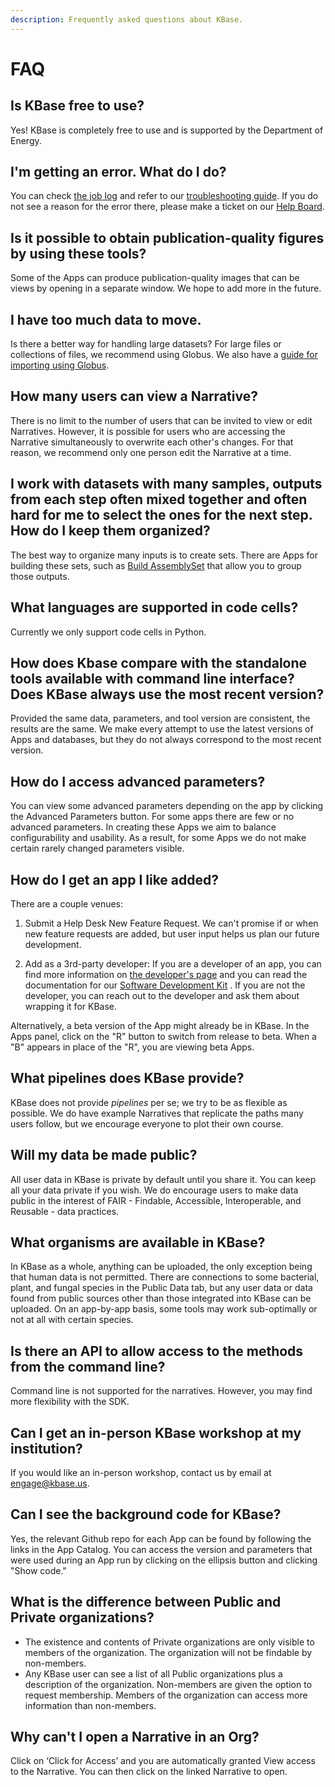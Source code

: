 ```yaml
---
description: Frequently asked questions about KBase.
---
```


# FAQ

## Is KBase free to use? 

Yes! KBase is completely free to use and is supported by the Department of Energy.

## I'm getting an error. What do I do?

You can check [the job log](../troubleshooting/job-log.md) and refer to our [troubleshooting guide](../troubleshooting/). If you do not see a reason for the error there, please make a ticket on our [Help Board](https://kbase-jira.atlassian.net/).

## Is it possible to obtain publication-quality figures by using these tools?

Some of the Apps can produce publication-quality images that can be views by opening in a separate window. We hope to add more in the future.

## I have too much data to move. 

Is there a better way for handling large datasets? For large files or collections of files, we recommend using Globus. We also have a [guide for importing using Globus](../data/globus.md).

## How many users can view a Narrative? 

There is no limit to the number of users that can be invited to view or edit Narratives. However, it is possible for users who are accessing the Narrative simultaneously to overwrite each other's changes. For that reason, we recommend only one person edit the Narrative at a time.

## I work with datasets with many samples, outputs from each step often mixed together and often hard for me to select the ones for the next step. How do I keep them organized? 

The best way to organize many inputs is to create sets. There are Apps for building these sets, such as [Build AssemblySet](https://narrative.kbase.us/#catalog/apps/kb_SetUtilities/KButil_Build_AssemblySet/release) that allow you to group those outputs.

## What languages are supported in code cells?

Currently we only support code cells in Python.

## How does Kbase compare with the standalone tools available with command line interface? Does KBase always use the most recent version?

Provided the same data, parameters, and tool version are consistent, the results are the same. We make every attempt to use the latest versions of Apps and databases, but they do not always correspond to the most recent version.

## How do I access advanced parameters? 

You can view some advanced parameters depending on the app by clicking the Advanced Parameters button. For some apps there are few or no advanced parameters. In creating these Apps we aim to balance configurability and usability. As a result, for some Apps we do not make certain rarely changed parameters visible.

## How do I get an app I like added? 

There are a couple venues: 

1. Submit a Help Desk New Feature Request. We can't promise if or when new feature requests are added, but user input helps us plan our future development. 

2. Add as a 3rd-party developer: If you are a developer of an app, you can find more information on [the developer's page](../development/) and you can read the documentation for our [Software Development Kit](https://kbase.github.io/kb_sdk_docs/) . If you are not the developer, you can reach out to the developer and ask them about wrapping it for KBase. 

Alternatively, a beta version of the App might already be in KBase. In the Apps panel, click on the "R" button to switch from release to beta. When a "B" appears in place of the "R", you are viewing beta Apps.

## What pipelines does KBase provide? 

 KBase does not provide _pipelines_ per se; we try to be as flexible as possible. We do have example Narratives that replicate the paths many users follow, but we encourage everyone to plot their own course.

## Will my data be made public?

All user data in KBase is private by default until you share it. You can keep all your data private if you wish. We do encourage users to make data public in the interest of FAIR - Findable, Accessible, Interoperable, and Reusable - data practices.

## What organisms are available in KBase? 

In KBase as a whole, anything can be uploaded, the only exception being that human data is not permitted. There are connections to some bacterial, plant, and fungal species in the Public Data tab, but any user data or data found from public sources other than those integrated into KBase can be uploaded. On an app-by-app basis, some tools may work sub-optimally or not at all with certain species.

## Is there an API to allow access to the methods from the command line? 

Command line is not supported for the narratives. However, you may find more flexibility with the SDK.

## Can I get an in-person KBase workshop at my institution? 

If you would like an in-person workshop, contact us by email at [engage@kbase.us](mailto:engage@kbase.us).

## Can I see the background code for KBase? 

Yes, the relevant Github repo for each App can be found by following the links in the App Catalog. You can access the version and parameters that were used during an App run by clicking on the ellipsis button and clicking "Show code."

## **What is the difference between Public and Private organizations?**

* The existence and contents of Private organizations are only visible to members of the organization. The organization will not be findable by non-members.
* Any KBase user can see a list of all Public organizations plus a description of the organization. Non-members are given the option to request membership. Members of the organization can access more information than non-members.

## **Why can't I open a Narrative in an Org?**

Click on ‘Click for Access’ and you are automatically granted View access to the Narrative. You can then click on the linked Narrative to open. 



  


